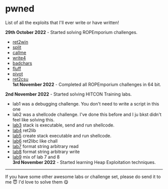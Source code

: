 # pwned

List of all the exploits that I'll ever write or have written!

**29th October 2022** - Started solving ROPEmporium challenges.  
- [ret2win](https://github.com/brightprogrammer/pwned/blob/master/ropemporium/ret2win/exploit.py)
- [split](https://github.com/brightprogrammer/pwned/blob/master/ropemporium/split/exploit.py)
- [callme](https://github.com/brightprogrammer/pwned/blob/master/ropemporium/callme/exploit.py)
- [write4](https://github.com/brightprogrammer/pwned/blob/master/ropemporium/write4/exploit.py)
- [badchars](https://github.com/brightprogrammer/pwned/blob/master/ropemporium/badchars/exploit.py)
- [fluff](https://github.com/brightprogrammer/pwned/blob/master/ropemporium/fluff/exploit.py)
- [pivot](https://github.com/brightprogrammer/pwned/blob/master/ropemporium/pivot/exploit.py)
- [ret2csu](https://github.com/brightprogrammer/pwned/blob/master/ropemporium/ret2csu/exploit.py)  
**1st November 2022** - Completed all ROPEmporium challenges in 64 bit.  

**2nd November 2022** - Started solving HITCON Training labs.
- lab1 was a debugging challenge. You don't need to write a script in this one
- lab2 was a shellcode challenge. I've done this before and I ju bkst didn't feel like solving this.
- [lab3](https://github.com/brightprogrammer/pwned/blob/master/hitcon_labs/hitcon_lab3/exploit.py) stack is executable, send and run shellcode.
- [lab4](https://github.com/brightprogrammer/pwned/blob/master/hitcon_labs/hitcon_lab4/exploit.py) ret2lib
- [lab5](https://github.com/brightprogrammer/pwned/blob/master/hitcon_labs/hitcon_lab5/exploit.py) create stack executable and run shellcode.
- [lab6](https://github.com/brightprogrammer/pwned/blob/master/hitcon_labs/hitcon_lab6/exploit.py) ret2libc like chall
- [lab7](https://github.com/brightprogrammer/pwned/blob/master/hitcon_labs/hitcon_lab7/exploit.py) format string arbitrary read
- [lab8](https://github.com/brightprogrammer/pwned/blob/master/hitcon_labs/hitcon_lab8/exploit.py) format string arbitrary write
- [lab9](https://github.com/brightprogrammer/pwned/blob/master/hitcon_labs/hitcon_lab9/exploit.py) mix of lab 7 and 8  
**3rd November 2022** - Started learning Heap Exploitation techniques.

---

If you have some other awesome labs or challenge set, please do send it to me 😇 I'd love to solve them 😋 
